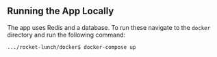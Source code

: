 ## Running the App Locally
The app uses Redis and a database. To run these navigate to the ```docker``` directory and run the following command:
```
.../rocket-lunch/docker$ docker-compose up 
```